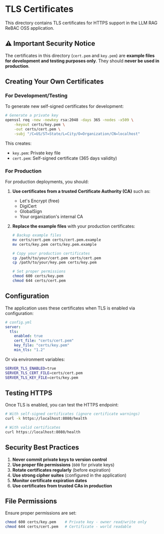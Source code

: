 # TLS Certificates

This directory contains TLS certificates for HTTPS support in the LLM RAG ReBAC OSS application.

## ⚠️ Important Security Notice

The certificates in this directory (`cert.pem` and `key.pem`) are **example files for development and testing purposes only**. They should **never be used in production**.

## Creating Your Own Certificates

### For Development/Testing

To generate new self-signed certificates for development:

```bash
# Generate a private key
openssl req -new -newkey rsa:2048 -days 365 -nodes -x509 \
    -keyout certs/key.pem \
    -out certs/cert.pem \
    -subj "/C=US/ST=State/L=City/O=Organization/CN=localhost"
```

This creates:
- `key.pem`: Private key file
- `cert.pem`: Self-signed certificate (365 days validity)

### For Production

For production deployments, you should:

1. **Use certificates from a trusted Certificate Authority (CA)** such as:
   - Let's Encrypt (free)
   - DigiCert
   - GlobalSign
   - Your organization's internal CA

2. **Replace the example files** with your production certificates:
   ```bash
   # Backup example files
   mv certs/cert.pem certs/cert.pem.example
   mv certs/key.pem certs/key.pem.example

   # Copy your production certificates
   cp /path/to/your/cert.pem certs/cert.pem
   cp /path/to/your/key.pem certs/key.pem

   # Set proper permissions
   chmod 600 certs/key.pem
   chmod 644 certs/cert.pem
   ```

## Configuration

The application uses these certificates when TLS is enabled via configuration:

```yaml
# config.yml
server:
  tls:
    enabled: true
    cert_file: "certs/cert.pem"
    key_file: "certs/key.pem"
    min_tls: "1.2"
```

Or via environment variables:
```bash
SERVER_TLS_ENABLED=true
SERVER_TLS_CERT_FILE=certs/cert.pem
SERVER_TLS_KEY_FILE=certs/key.pem
```

## Testing HTTPS

Once TLS is enabled, you can test the HTTPS endpoint:

```bash
# With self-signed certificates (ignore certificate warnings)
curl -k https://localhost:8080/health

# With valid certificates
curl https://localhost:8080/health
```

## Security Best Practices

1. **Never commit private keys to version control**
2. **Use proper file permissions** (`600` for private keys)
3. **Rotate certificates regularly** (before expiration)
4. **Use strong cipher suites** (configured in the application)
5. **Monitor certificate expiration dates**
6. **Use certificates from trusted CAs in production**

## File Permissions

Ensure proper permissions are set:
```bash
chmod 600 certs/key.pem    # Private key - owner read/write only
chmod 644 certs/cert.pem   # Certificate - world readable
```